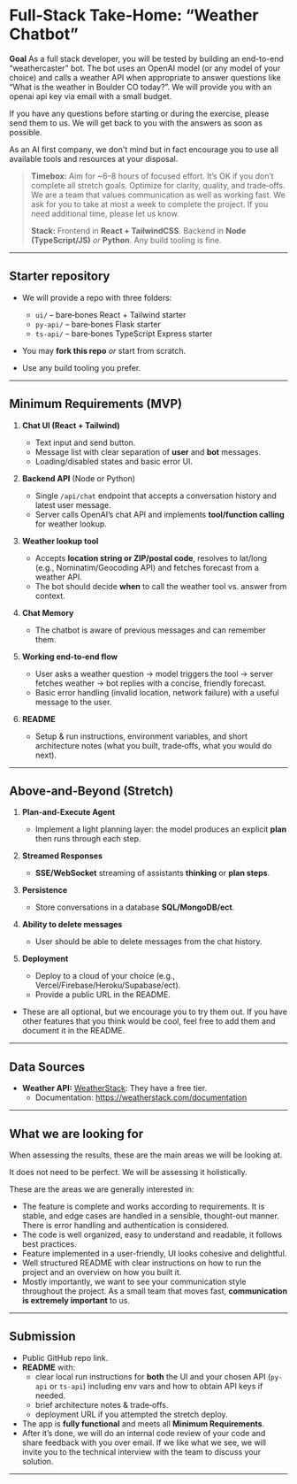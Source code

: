 # Full‑Stack Take‑Home: “Weather Chatbot”

**Goal**
As a full stack developer, you will be tested by building an end-to-end “weathercaster” bot. The bot uses an OpenAI model (or any model of your choice) and calls a weather API when appropriate to answer questions like “What is the weather in Boulder CO today?”. We will provide you with an openai api key via email with a small budget. 

If you have any questions before starting or during the exercise, please send them to us. We will get back to you with the answers as soon as possible.

As an AI first company, we don't mind but in fact encourage you to use all available tools and resources at your disposal.

> **Timebox:** Aim for ~6–8 hours of focused effort. It’s OK if you don’t complete all stretch goals. Optimize for clarity, quality, and trade‑offs. We are a team that values communication as well as working fast. We ask for you to take at most a week to complete the project. If you need additional time, please let us know.
> 
> **Stack:** Frontend in **React + TailwindCSS**. Backend in **Node (TypeScript/JS)** *or* **Python**. Any build tooling is fine.

---

## Starter repository

* We will provide a repo with three folders:

    * `ui/` – bare‑bones React + Tailwind starter
    * `py-api/` – bare‑bones Flask starter
    * `ts-api/` – bare‑bones TypeScript Express starter
* You may **fork this repo** *or* start from scratch.
* Use any build tooling you prefer.

---

## Minimum Requirements (MVP)

1. **Chat UI (React + Tailwind)**

    * Text input and send button.
    * Message list with clear separation of **user** and **bot** messages.
    * Loading/disabled states and basic error UI.

2. **Backend API** (Node or Python)

    * Single `/api/chat` endpoint that accepts a conversation history and latest user message.
    * Server calls OpenAI’s chat API and implements **tool/function calling** for weather lookup.

3. **Weather lookup tool**

    * Accepts **location string or ZIP/postal code**, resolves to lat/long (e.g., Nominatim/Geocoding API) and fetches forecast from a weather API.
    * The bot should decide **when** to call the weather tool vs. answer from context.

4. **Chat Memory**

    * The chatbot is aware of previous messages and can remember them.

5. **Working end‑to‑end flow**

    * User asks a weather question → model triggers the tool → server fetches weather → bot replies with a concise, friendly forecast.
    * Basic error handling (invalid location, network failure) with a useful message to the user.

6. **README**

    * Setup & run instructions, environment variables, and short architecture notes (what you built, trade‑offs, what you would do next).

---

## Above‑and‑Beyond (Stretch)

1. **Plan‑and‑Execute Agent**

    * Implement a light planning layer: the model produces an explicit **plan** then runs through each step.

2. **Streamed Responses**

    * **SSE/WebSocket** streaming of assistants **thinking** or **plan steps**.

3. **Persistence**

    * Store conversations in a database **SQL/MongoDB/ect**.

4. **Ability to delete messages**

    * User should be able to delete messages from the chat history.

5. **Deployment**

    * Deploy to a cloud of your choice (e.g., Vercel/Firebase/Heroku/Supabase/ect).
    * Provide a public URL in the README.

* These are all optional, but we encourage you to try them out. If you have other features that you think would be cool, feel free to add them and document it in the README.

---

## Data Sources

* **Weather API:** [WeatherStack](https://weatherstack.com/): They have a free tier.
  * Documentation:  https://weatherstack.com/documentation

---

## What we are looking for

When assessing the results, these are the main areas we will be looking at.

It does not need to be perfect. We will be assessing it holistically.

These are the areas we are generally interested in:

- The feature is complete and works according to requirements. It is stable, and edge cases are handled in a sensible, thought-out manner. There is error handling and authentication is considered.
- The code is well organized, easy to understand and readable, it follows best practices.
- Feature implemented in a user-friendly, UI looks cohesive and delightful.
- Well structured README with clear instructions on how to run the project and an overview on how you built it.
- Mostly importantly, we want to see your communication style throughout the project. As a small team that moves fast, **communication is extremely important** to us.
---

## Submission

* Public GitHub repo link.
* **README** with:
    * clear local run instructions for **both** the UI and your chosen API (`py-api` or `ts-api`) including env vars and how to obtain API keys if needed.
    * brief architecture notes & trade‑offs.
    * deployment URL if you attempted the stretch deploy.
* The app is **fully functional** and meets all **Minimum Requirements**.
* After it’s done, we will do an internal code review of your code and share feedback with you over email. If we like what we see, we will invite you to the technical interview with the team to discuss your solution.
---
